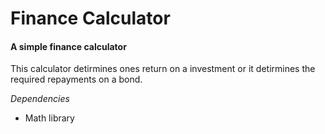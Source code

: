 # Finance Calculator
#### A simple finance calculator

This calculator detirmines ones return on a investment or it detirmines the required repayments on a bond.

*Dependencies*
* Math library


